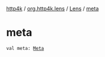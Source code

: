 [http4k](../../index.md) / [org.http4k.lens](../index.md) / [Lens](index.md) / [meta](./meta.md)

# meta

`val meta: `[`Meta`](../-meta/index.md)